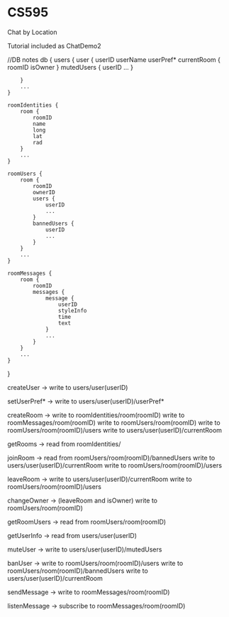 # CS595

Chat by Location

Tutorial included as ChatDemo2


//DB notes
db {
	users {
		user {
			userID
			userName
			userPref*
			currentRoom {
				roomID
				isOwner
			}
			mutedUsers {
				userID
				...
			}
		
		}
		...
	}
	
	roomIdentities {
		room {
			roomID
			name
			long
			lat
			rad
		}
		...
	}

	roomUsers {
		room {
			roomID
			ownerID
			users {
				userID
				...
			}
			bannedUsers {
				userID
				...
			}
		}
		...
	}
	
	roomMessages {
		room {
			roomID
			messages {
				message {
					userID
					styleInfo
					time
					text
				}
				...
			}
		}
		...
	}
}

createUser -> 
	write to users/user(userID)
	
setUserPref* -> 
	write to users/user(userID)/userPref*
	
createRoom -> 
	write to roomIdentities/room(roomID)
	write to roomMessages/room(roomID)
	write to roomUsers/room(roomID)
	write to roomUsers/room(roomID)/users
	write to users/user(userID)/currentRoom
	
getRooms -> 
	read from roomIdentities/
 
joinRoom -> 
	read from roomUsers/room(roomID)/bannedUsers
	write to users/user(userID)/currentRoom
	write to roomUsers/room(roomID)/users
	
leaveRoom -> 
	write to users/user(userID)/currentRoom
	write to roomUsers/room(roomID)/users

changeOwner -> (leaveRoom and isOwner)
	write to roomUsers/room(roomID)

getRoomUsers -> 
	read from roomUsers/room(roomID)
	
getUserInfo ->
	read from users/user(userID)
	
muteUser ->
	write to users/user(userID)/mutedUsers

banUser -> 
	write to roomUsers/room(roomID)/users
	write to roomUsers/room(roomID)/bannedUsers
	write to users/user(userID)/currentRoom

sendMessage ->
	write to roomMessages/room(roomID)
	
listenMessage -> 
	subscribe to roomMessages/room(roomID)

